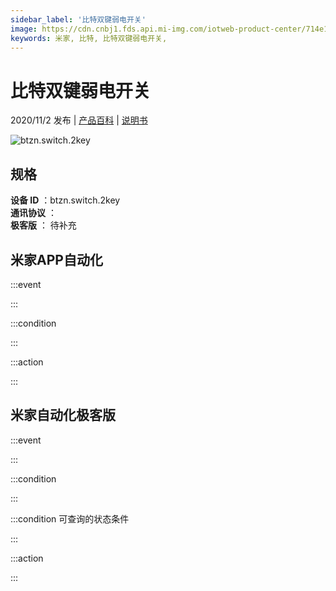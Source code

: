 ```yaml
---
sidebar_label: '比特双键弱电开关'
image: https://cdn.cnbj1.fds.api.mi-img.com/iotweb-product-center/714e1993ce9eaa1aec3019572904abfb_比特双键弱电开关.png?GalaxyAccessKeyId=AKVGLQWBOVIRQ3XLEW&Expires=9223372036854775807&Signature=IxC8nbaDjwRuqTXX72pdQiDICs4=
keywords: 米家, 比特, 比特双键弱电开关, 
---
```

# 比特双键弱电开关

2020/11/2 发布 | [产品百科](https://home.mi.com/webapp/content/baike/product/index.html?model=btzn.switch.2key/) | [说明书](https://home.mi.com/views/introduction.html?model=btzn.switch.2key&region=cn)

![btzn.switch.2key](https://cdn.cnbj1.fds.api.mi-img.com/iotweb-product-center/714e1993ce9eaa1aec3019572904abfb_比特双键弱电开关.png?GalaxyAccessKeyId=AKVGLQWBOVIRQ3XLEW&Expires=9223372036854775807&Signature=IxC8nbaDjwRuqTXX72pdQiDICs4=)

## 规格  
> 
**设备 ID** ：btzn.switch.2key  
**通讯协议** ：  
**极客版**  ： 待补充 


## 米家APP自动化  

:::event  

:::

:::condition  

:::

:::action   

:::

## 米家自动化极客版  

:::event  

:::

:::condition  

:::

:::condition 可查询的状态条件  

:::

:::action  

:::

        
